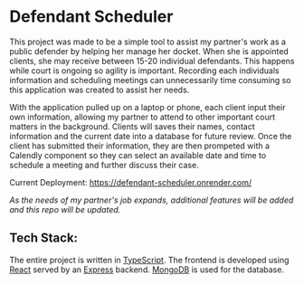 # Defendant Scheduler
This project was made to be a simple tool to assist my partner's work as a public defender by helping her manage her docket. When she is appointed clients, she may receive between 15-20 individual defendants. This happens while court is ongoing so agility is important. Recording each individuals information and scheduling meetings can unnecessarily time consuming so this application was created to assist her needs. 

With the application pulled up on a laptop or phone, each client input their own information, allowing my partner to attend to other important court matters in the background. Clients will saves their names, contact information and the current date into a database for future review. Once the client has submitted their information, they are then prompeted with a Calendly component so they can select an available date and time to schedule a meeting and further discuss their case.

Current Deployment: https://defendant-scheduler.onrender.com/

*As the needs of my partner's job expands, additional features will be added and this repo will be updated.*

## Tech Stack:
The entire project is written in [TypeScript](https://www.typescriptlang.org/). The frontend is developed using [React](https://create-react-app.dev/) served by an [Express](https://expressjs.com/) backend. [MongoDB](https://www.mongodb.com/) is used for the database.

